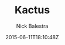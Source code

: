 ---
title: "Kactus"
github: https://github.com/nickbalestra/kactus
demo: http://nick.balestra.ch/2015/Kactus/
author: Nick Balestra
ssg:
  - Jekyll
cms:
  - No Cms
date: 2015-06-11T18:10:48Z
github_branch: master
stale: true
---